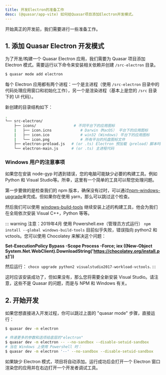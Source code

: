 ```yaml
---
title: 开发Electron的准备工作
desc: (@quasar/app-vite) 如何给Quasar项目添加Electron开发模式。
---
```

开始真正的开发前，我们需要进行一些准备工作。

## 1. 添加 Quasar Electron 开发模式
为了开发/构建一个 Quasar Electron 应用，我们需要为 Quasar 项目添加 Electron 模式。需要运行以下命令来安装相关依赖并创建 `/src-electron` 目录。

```bash
$ quasar mode add electron
```

每个 Electron 应用都有两个进程：一个是主进程（使用 `/src-electron` 目录中的代码处理应用窗口和初始化工作），另一个是渲染进程（基本上是您的 `/src` 目录下的 UI 代码）。


新创建的目录结构如下：

```bash
.
└── src-electron/
    ├── icons/                 # 不同平台下的应用图标
    |   ├── icon.icns             # Darwin（MacOS） 平台下的应用图标
    |   ├── icon.ico              # win32 (Windows) 平台下的应用图标
    |   └── icon.png              # 所有平台的托盘图标文件
    ├── electron-preload.js   # (or .ts) Electron 预加载（preload）脚本吗，用于注入 Node.js 能力到渲染进程
    └── electron-main.js      # (or .ts) 主进程代码
```

### Windows  用户的注意事项
如果您在安装 node-gyp 时遇到错误，您的电脑可能缺少必要的构建工具。例如 Python 和 Visual Studio等。所幸，这里有一个简单的工具可以帮您处理问题。

第一步要做的是检查我们的 npm 版本，确保没有过时，可以通过[npm-windows-upgrade](https://github.com/felixrieseberg/npm-windows-upgrade)来完成。但如果你在使用 yarn，那么可以跳过这个检查。

然后我们可以使用 [windows-build-tools](https://github.com/felixrieseberg/windows-build-tools) 继续安装上述的构建工具，他会为我们在全局依次安装 Visual C++，Python 等等。

::: warning 注意：2019年4月
使用 Powershell.exe（管理员方式运行） `npm install --global windows-build-tools` 目前似乎失败，错误指向 python2 和 vctools。您可以使用  Chocolatey 来解决这个问题：

**Set-ExecutionPolicy Bypass -Scope Process -Force; iex ((New-Object System.Net.WebClient).DownloadString('https://chocolatey.org/install.ps1'))**

然后运行： `choco upgrade python2 visualstudio2017-workload-vctools`.
:::

这时应该安装成功了，但如果没有，那么您将需要全新安装 Visual Studio。请注意，这些不是 Quasar 的问题，而是与 NPM 和 Windows 有关。

## 2. 开始开发
如果您想直接进入开发过程，你可以跳过上面的 "quasar mode"  步骤，直接运行：

```bash
$ quasar dev -m electron

# 传递更多的参数和选项给底层的"electron"
$ quasar dev -m electron -- --no-sandbox --disable-setuid-sandbox
# 当在 Windows 上使用 Powershell 时：
$ quasar dev -m electron '--' --no-sandbox --disable-setuid-sandbox
```

如果缺少 Electron 模式，项目将自动添加。运行成功后会打开一个 Electron 窗口渲染您的应用并在右边打开一个开发者调试工具。
